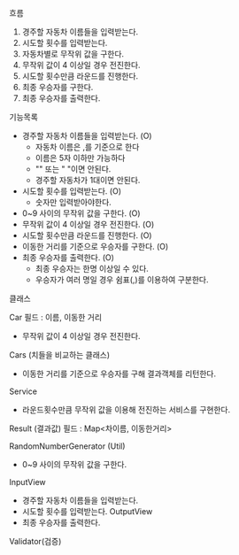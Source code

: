 흐름
1. 경주할 자동차 이름들을 입력받는다.
2. 시도할 횟수를 입력받는다.
3. 자동차별로 무작위 값을 구한다.
4. 무작위 값이 4 이상일 경우 전진한다.
5. 시도할 횟수만큼 라운드를 진행한다.
6. 최종 우승자를 구한다.
7. 최종 우승자를 출력한다.


기능목록
- 경주할 자동차 이름들을 입력받는다. (O)
    + 자동차 이름은 ,를 기준으로 한다
    + 이름은 5자 이하만 가능하다
    + "" 또는 " "이면 안된다.
    + 경주할 자동차가 1대이면 안된다.
- 시도할 횟수를 입력받는다. (O)
    + 숫자만 입력받아야한다.
- 0~9 사이의 무작위 값을 구한다. (O)
- 무작위 값이 4 이상일 경우 전진한다. (O)
- 시도할 횟수만큼 라운드를 진행한다. (O)
- 이동한 거리를 기준으로 우승자를 구한다. (O)
- 최종 우승자를 출력한다.  (O)
    + 최종 우승자는 한명 이상일 수 있다.
    + 우승자가 여러 명일 경우 쉼표(,)를 이용하여 구분한다.


클래스

Car
필드 : 이름, 이동한 거리
- 무작위 값이 4 이상일 경우 전진한다. 

Cars (치들을 비교하는 클래스)
- 이동한 거리를 기준으로 우승자를 구해 결과객체를 리턴한다.

Service
- 라운드횟수만큼 무작위 값을 이용해 전진하는 서비스를 구현한다.


Result (결과값)
필드 : Map<차이름, 이동한거리> 

RandomNumberGenerator (Util)
- 0~9 사이의 무작위 값을 구한다.

InputView
- 경주할 자동차 이름들을 입력받는다.
- 시도할 횟수를 입력받는다.
OutputView
- 최종 우승자를 출력한다.

Validator(검증)

